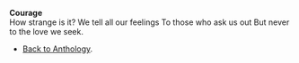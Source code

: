 **Courage**  
How strange is it?
We tell all our feelings
To those who ask us out
But never to the love we seek.  

- <a href="https://kushalsamant.github.io/anthology.html">Back to Anthology</a>.  